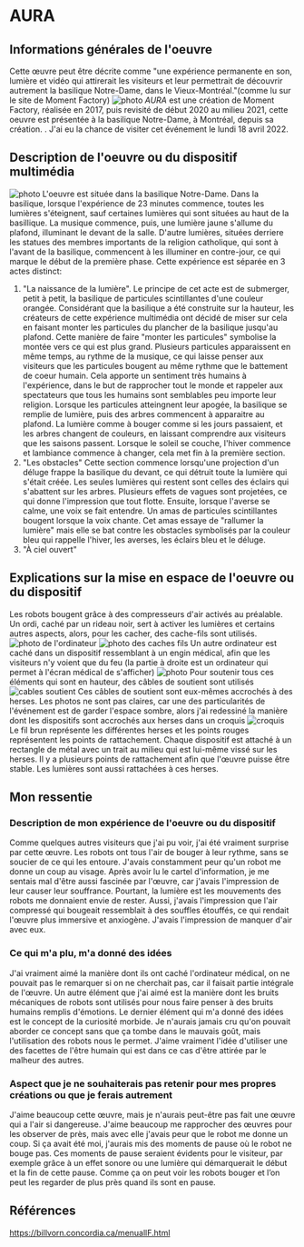 # AURA

## Informations générales de l'oeuvre
Cette œuvre peut être décrite comme "une expérience permanente en son, lumière et vidéo qui attirerait les visiteurs et leur permettrait de découvrir autrement la basilique Notre-Dame, dans le Vieux-Montréal."(comme lu sur le site de Moment Factory)
![photo](photos/bian_icu_cartel.jpg)
*AURA* est une création de Moment Factory, réalisée en 2017, puis revisité de début 2020 au milieu 2021, cette oeuvre est présentée à la basilique Notre-Dame, à Montréal, depuis sa création. . J'ai eu la chance de visiter cet événement le lundi 18 avril 2022.

## Description de l'oeuvre ou du dispositif multimédia
![photo](photos/bian_icu_installation_visiteur.jpg)
L'oeuvre est située dans la basilique Notre-Dame. Dans la basilique, lorsque l'expérience de 23 minutes commence, toutes les lumières  s'éteignent, sauf certaines lumières qui sont situées au haut de la basillique. La musique commence, puis, une lumière jaune s'allume du plafond, illuminant le devant de la salle. D'autre lumières, situées derriere les statues des membres importants de la religion catholique, qui sont à l'avant de la basilique, commencent à les illuminer en contre-jour, ce qui marque le début de la première phase. Cette expérience est séparée en 3 actes distinct: 
1. "La naissance de la lumière". Le principe de cet acte est de submerger, petit à petit, la basilique de particules scintillantes d'une couleur orangée. Considérant que la basilique a été construite sur la hauteur, les créateurs de cette expérience multimédia ont décidé de miser sur cela en faisant monter les particules du plancher de la basilique jusqu'au plafond. Cette manière de faire "monter les particules" symbolise la montée vers ce qui est plus grand. Plusieurs particules apparaissent en même temps, au rythme de la musique, ce qui laisse penser aux visiteurs que les particules bougent au même rythme que le battement de coeur humain. Cela apporte un sentiment très humains à l'expérience, dans le but de rapprocher tout le monde et rappeler aux spectateurs que tous les humains sont semblables peu importe leur religion. Lorsque les particules atteingnent leur apogée, la basilique se remplie de lumière, puis des arbres commencent à apparaitre au plafond. La lumière comme à bouger comme si les jours passaient, et les arbres changent de couleurs, en laissant comprendre aux visiteurs que les saisons passent. Lorsque le soleil se couche, l'hiver commence et lambiance commence à changer, cela met fin à la première section.
2. "Les obstacles" Cette section commence lorsqu'une projection d'un déluge frappe la basilique du devant, ce qui détruit toute la lumière qui s'était créée. Les seules lumières qui restent sont celles des éclairs qui s'abattent sur les arbres. Plusieurs effets de vagues sont projetées, ce qui donne l'impression que tout flotte. Ensuite, lorsque l'averse se calme, une voix se fait entendre. Un amas de particules scintillantes bougent lorsque la voix chante. Cet amas essaye de "rallumer la lumière" mais elle se bat contre les obstacles symbolisés par la couleur bleu qui rappelle l'hiver, les averses, les éclairs bleu et le déluge.
3. "À ciel ouvert"

## Explications sur la mise en espace de l'oeuvre ou du dispositif 
Les robots bougent grâce à des compresseurs d'air activés au préalable. Un ordi, caché par un rideau noir, sert à activer les lumières et certains autres aspects, alors, pour les cacher, des cache-fils sont utilisés. ![photo de l'ordinateur](photos/bian_icu_ordinateur.jpg) ![photo des caches fils](photos/bian_icu_cache_fils.jpg) Un autre ordinateur est caché dans un dispositif ressemblant à un engin médical, afin que les visiteurs n'y voient que du feu (la partie à droite est un ordinateur qui permet à l'écran médical de s'afficher) ![photo](photos/bian_icu_fonctionnement.jpg) Pour soutenir tous ces éléments qui sont en hauteur, des câbles de soutient sont utilisés ![cables soutient](photos/bian_icu_cable_soutient.jpg) Ces câbles de soutient sont eux-mêmes accrochés à des herses. Les photos ne sont pas claires, car une des particularités de l'événement est de garder l'espace sombre, alors j'ai redessiné la manière dont les dispositifs sont accrochés aux herses dans un croquis ![croquis](croquis/bian_icu_croquis.png) Le fil brun représente les différentes herses et les points rouges représentent les points de rattachement. Chaque dispositif est attaché à un rectangle de métal avec un trait au milieu qui est lui-même vissé sur les herses. Il y a plusieurs points de rattachement afin que l'œuvre puisse être stable. Les lumières sont aussi rattachées à ces herses.

## Mon ressentie
### Description de mon expérience de l'oeuvre ou du dispositif
Comme quelques autres visiteurs que j'ai pu voir, j'ai été vraiment surprise par cette œuvre. Les robots ont tous l'air de bouger à leur rythme, sans se soucier de ce qui les entoure. J'avais constamment peur qu'un robot me donne un coup au visage. Après avoir lu le cartel d'information, je me sentais mal d'être aussi fascinée par l'œuvre, car j'avais l'impression de leur causer leur souffrance. Pourtant, la lumière est les mouvements des robots me donnaient envie de rester. Aussi, j'avais l'impression que l'air compressé qui bougeait ressemblait à des souffles étouffés, ce qui rendait l'œuvre plus immersive et anxiogène. J'avais l'impression de manquer d'air avec eux.

### Ce qui m'a plu, m'a donné des idées
J'ai vraiment aimé la manière dont ils ont caché l'ordinateur médical, on ne pouvait pas le remarquer si on ne cherchait pas, car il faisait partie intégrale de l'œuvre. Un autre élément que j'ai aimé est la manière dont les bruits mécaniques de robots sont utilisés pour nous faire penser à des bruits humains remplis d'émotions. Le dernier élément qui m'a donné des idées est le concept de la curiosité morbide. Je n'aurais jamais cru qu'on pouvait aborder ce concept sans que ça tombe dans le mauvais goût, mais l'utilisation des robots nous le permet. J'aime vraiment l'idée d'utiliser une des facettes de l'être humain qui est dans ce cas d'être attirée par le malheur des autres.

### Aspect que je ne souhaiterais pas retenir pour mes propres créations ou que je ferais autrement

J'aime beaucoup cette œuvre, mais je n'aurais peut-être pas fait une œuvre qui a l'air si dangereuse. J'aime beaucoup me rapprocher des œuvres pour les observer de près, mais avec elle j'avais peur que le robot me donne un coup. Si ça avait été moi, j'aurais mis des moments de pause où le robot ne bouge pas. Ces moments de pause seraient évidents pour le visiteur, par exemple grâce à un effet sonore ou une lumière qui démarquerait le début et la fin de cette pause. Comme ça on peut voir les robots bouger et l’on peut les regarder de plus près quand ils sont en pause.

## Références
https://billvorn.concordia.ca/menuallF.html
